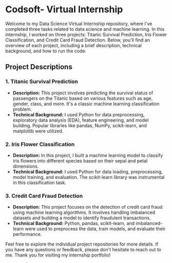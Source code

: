 # Codsoft-  Virtual Internship

Welcome to my Data Science Virtual Internship repository, where I've completed three tasks related to data science and machine learning. In this internship, I worked on three projects: Titanic Survival Prediction, Iris Flower Classification, and Credit Card Fraud Detection. Below, you'll find an overview of each project, including a brief description, technical background, and how to run the code.


## Project Descriptions

### 1. Titanic Survival Prediction

- **Description:** This project involves predicting the survival status of passengers on the Titanic based on various features such as age, gender, class, and more. It's a classic machine learning classification problem.
- **Technical Background:** I used Python for data preprocessing, exploratory data analysis (EDA), feature engineering, and model building. Popular libraries like pandas, NumPy, scikit-learn, and matplotlib were utilized.


### 2. Iris Flower Classification

- **Description:** In this project, I built a machine learning model to classify iris flowers into different species based on their sepal and petal dimensions.
- **Technical Background:** I used Python for data loading, preprocessing, model training, and evaluation. The scikit-learn library was instrumental in this classification task.

### 3. Credit Card Fraud Detection

- **Description:** This project focuses on the detection of credit card fraud using machine learning algorithms. It involves handling imbalanced datasets and building a model to identify fraudulent transactions.
- **Technical Background:** Python, pandas, scikit-learn, and imbalanced-learn were used to preprocess the data, train models, and evaluate their performance.

Feel free to explore the individual project repositories for more details. If you have any questions or feedback, please don't hesitate to reach out to me. Thank you for visiting my internship portfolio!

